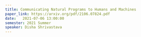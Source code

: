 ```yaml
---
title: Communicating Natural Programs to Humans and Machines
paper_link: https://arxiv.org/pdf/2106.07824.pdf
date:   2021-07-06 13:00:00
semester: 2021 Summer
speaker: Disha Shrivastava
---
```

